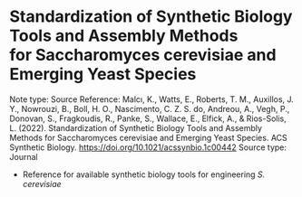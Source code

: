 # Standardization of Synthetic Biology Tools and Assembly Methods for Saccharomyces cerevisiae and Emerging Yeast Species

Note type: Source
Reference: Malcı, K., Watts, E., Roberts, T. M., Auxillos, J. Y., Nowrouzi, B., Boll, H. O., Nascimento, C. Z. S. do, Andreou, A., Vegh, P., Donovan, S., Fragkoudis, R., Panke, S., Wallace, E., Elfick, A., & Rios-Solis, L. (2022). Standardization of Synthetic Biology Tools and Assembly Methods for Saccharomyces cerevisiae and Emerging Yeast Species. ACS Synthetic Biology. https://doi.org/10.1021/acssynbio.1c00442
Source type: Journal

- Reference for available synthetic biology tools for engineering *S. cerevisiae*